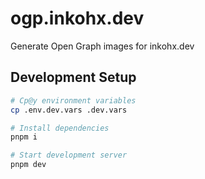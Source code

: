 # ogp.inkohx.dev

Generate Open Graph images for inkohx.dev

## Development Setup

```bash
# Cp@y environment variables
cp .env.dev.vars .dev.vars

# Install dependencies
pnpm i

# Start development server
pnpm dev
```
